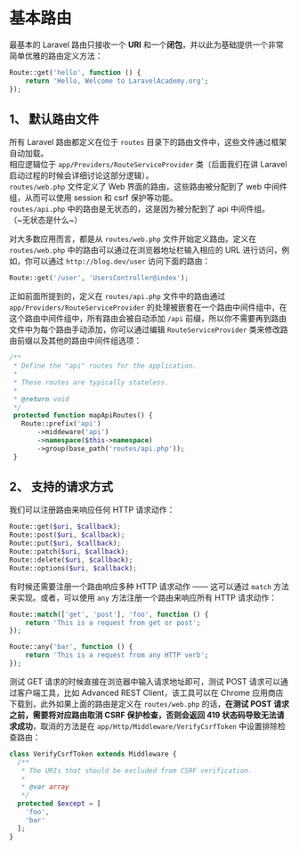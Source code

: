 # 基本路由
最基本的 Laravel 路由只接收一个 **URI** 和一个**闭包**，并以此为基础提供一个非常简单优雅的路由定义方法：  
```php
Route::get('hello', function () {
    return 'Hello, Welcome to LaravelAcademy.org';
});
```

## 1、 默认路由文件
所有 Laravel 路由都定义在位于 `routes` 目录下的路由文件中，这些文件通过框架自动加载。  
相应逻辑位于 `app/Providers/RouteServiceProvider` 类（后面我们在讲 Laravel 启动过程的时候会详细讨论这部分逻辑）。  
`routes/web.php` 文件定义了 Web 界面的路由，这些路由被分配到了 web 中间件组，从而可以使用 session 和 csrf 保护等功能。  
`routes/api.php` 中的路由是无状态的，这是因为被分配到了 api 中间件组。  
（~无状态是什么~）  

对大多数应用而言，都是从 `routes/web.php` 文件开始定义路由。定义在 `routes/web.php` 中的路由可以通过在浏览器地址栏输入相应的 URL 进行访问，例如，你可以通过 `http://blog.dev/user` 访问下面的路由：  
```php
Route::get('/user', 'UsersController@index');
```
正如前面所提到的，定义在 `routes/api.php` 文件中的路由通过 `app/Providers/RouteServiceProvider` 的处理被嵌套在一个路由中间件组中，在这个路由中间件组中，所有路由会被自动添加 `/api` 前缀，所以你不需要再到路由文件中为每个路由手动添加，你可以通过编辑 `RouteServiceProvider` 类来修改路由前缀以及其他的路由中间件组选项：  
```php
/**
 * Define the "api" routes for the application.
 *
 * These routes are typically stateless.
 *
 * @return void
 */
 protected function mapApiRoutes() {
   Route::prefix('api')
       ->middeware('api')
       ->namespace($this->namespace)
       ->group(base_path('routes/api.php'));
 }
 ```
 

## 2、 支持的请求方式
我们可以注册路由来响应任何 HTTP 请求动作：  
```php
Route::get($uri, $callback);
Route::post($uri, $callback);
Route::put($uri, $callback);
Route::patch($uri, $callback);
Route::delete($uri, $callback);
Route::options($uri, $callback);
```
有时候还需要注册一个路由响应多种 HTTP 请求动作 —— 这可以通过 `match` 方法来实现。或者，可以使用 `any` 方法注册一个路由来响应所有 HTTP 请求动作：  
```php
Route::match(['get', 'post'], 'foo', function () {
    return 'This is a request from get or post';
});

Route::any('bar', function () {
    return 'This is a request from any HTTP verb';
});
```
测试 GET 请求的时候直接在浏览器中输入请求地址即可，测试 POST 请求可以通过客户端工具，比如 Advanced REST Client，该工具可以在 Chrome 应用商店下载到，此外如果上面的路由是定义在 `routes/web.php` 的话，**在测试 POST 请求之前，需要将对应路由取消 CSRF 保护检查，否则会返回 419 状态码导致无法请求成功**，取消的方法是在 `app/Http/Middleware/VerifyCsrfToken` 中设置排除检查路由：  
```php
class VerifyCsrfToken extends Middleware {
  /**
   * The URIs that should be excluded from CSRF verification.
   *
   * @var array
   */
  protected $except = [
    'foo',
    'bar'
  ];
}
```
